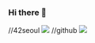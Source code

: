 ### Hi there 👋

<!--
**kjh073/kjh073** is a ✨ _special_ ✨ repository because its `README.md` (this file) appears on your GitHub profile.

Here are some ideas to get you started:

- 🔭 I’m currently working on ...
- 🌱 I’m currently learning ...
- 👯 I’m looking to collaborate on ...
- 🤔 I’m looking for help with ...
- 💬 Ask me about ...
- 📫 How to reach me: ...
- 😄 Pronouns: ...
- ⚡ Fun fact: ...
-->

//42seoul
<img src="https://img.shields.io/badge/42Seoul-000000?style=for-the-badge&logo=42&logoColor=white">
//github
<img src="https://img.shields.io/badge/github-181717?style=for-the-badge&logo=github&logoColor=white">

